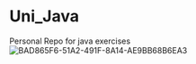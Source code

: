 # Uni_Java
Personal Repo for java exercises 
![BAD865F6-51A2-491F-8A14-AE9BB68B6EA3](https://github.com/CurryBaxter/Uni_Java/assets/118483926/7a8890e6-2f75-4d60-ad90-a1933194f813)
